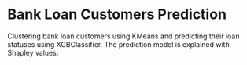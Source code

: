 # Bank Loan Customers Prediction
Clustering bank loan customers using KMeans and predicting their loan statuses using XGBClassifier. The prediction model is explained with Shapley values.
